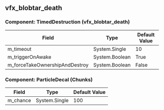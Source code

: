 ## vfx_blobtar_death

### Component: TimedDestruction (vfx_blobtar_death)

|Field|Type|Default Value|
|---|---|---|
|m_timeout|System.Single|10|
|m_triggerOnAwake|System.Boolean|True|
|m_forceTakeOwnershipAndDestroy|System.Boolean|False|

### Component: ParticleDecal (Chunks)

|Field|Type|Default Value|
|---|---|---|
|m_chance|System.Single|100|


